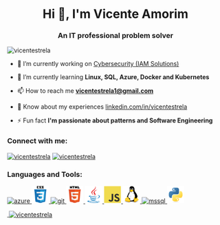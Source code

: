 <h1 align="center">Hi 👋, I'm Vicente Amorim</h1>
<h3 align="center">An IT professional problem solver</h3>

<p align="left"> <img src="https://komarev.com/ghpvc/?username=vicentestrela&label=Profile%20views&color=0e75b6&style=flat" alt="vicentestrela" /> </p>

- 🔭 I’m currently working on [Cybersecurity (IAM Solutions)](e-trust.com.br)

- 🌱 I’m currently learning **Linux, SQL, Azure, Docker and Kubernetes**

- 📫 How to reach me **vicentestrela1@gmail.com**

- 📄 Know about my experiences [linkedin.com/in/vicentestrela](linkedin.com/in/vicentestrela)

- ⚡ Fun fact **I'm passionate about patterns and Software Engineering**

<h3 align="left">Connect with me:</h3>
<p align="left">
<a href="https://linkedin.com/in/vicentestrela" target="blank"><img align="center" src="https://raw.githubusercontent.com/rahuldkjain/github-profile-readme-generator/master/src/images/icons/Social/linked-in-alt.svg" alt="vicentestrela" height="30" width="40" /></a>
<a href="https://instagram.com/vicentestrela" target="blank"><img align="center" src="https://raw.githubusercontent.com/rahuldkjain/github-profile-readme-generator/master/src/images/icons/Social/instagram.svg" alt="vicentestrela" height="30" width="40" /></a>

<h3 align="left">Languages and Tools:</h3>
<p align="left"> <a href="https://azure.microsoft.com/en-in/" target="_blank" rel="noreferrer"> <img src="https://www.vectorlogo.zone/logos/microsoft_azure/microsoft_azure-icon.svg" alt="azure" width="40" height="40"/> </a> <a href="https://www.w3schools.com/css/" target="_blank" rel="noreferrer"> <img src="https://raw.githubusercontent.com/devicons/devicon/master/icons/css3/css3-original-wordmark.svg" alt="css3" width="40" height="40"/> </a> <a href="https://git-scm.com/" target="_blank" rel="noreferrer"> <img src="https://www.vectorlogo.zone/logos/git-scm/git-scm-icon.svg" alt="git" width="40" height="40"/> </a> <a href="https://www.w3.org/html/" target="_blank" rel="noreferrer"> <img src="https://raw.githubusercontent.com/devicons/devicon/master/icons/html5/html5-original-wordmark.svg" alt="html5" width="40" height="40"/> </a> <a href="https://www.java.com" target="_blank" rel="noreferrer"> <img src="https://raw.githubusercontent.com/devicons/devicon/master/icons/java/java-original.svg" alt="java" width="40" height="40"/> </a> <a href="https://developer.mozilla.org/en-US/docs/Web/JavaScript" target="_blank" rel="noreferrer"> <img src="https://raw.githubusercontent.com/devicons/devicon/master/icons/javascript/javascript-original.svg" alt="javascript" width="40" height="40"/> </a> <a href="https://www.linux.org/" target="_blank" rel="noreferrer"> <img src="https://raw.githubusercontent.com/devicons/devicon/master/icons/linux/linux-original.svg" alt="linux" width="40" height="40"/> </a> <a href="https://www.microsoft.com/en-us/sql-server" target="_blank" rel="noreferrer"> <img src="https://www.svgrepo.com/show/303229/microsoft-sql-server-logo.svg" alt="mssql" width="40" height="40"/> </a> <a href="https://www.mysql.com/" target="_blank" rel="noreferrer">  </a> <a href="https://www.python.org" target="_blank" rel="noreferrer"> <img src="https://raw.githubusercontent.com/devicons/devicon/master/icons/python/python-original.svg" alt="python" width="40" height="40"/> 
 
</p>

<p>&nbsp;<img align="center" src="https://github-readme-stats.vercel.app/api?username=vicentestrela&show_icons=true&locale=en" alt="vicentestrela" /></p>

